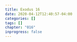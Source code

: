```yaml
---
title: Exodus 16
date: 2020-04-12T12:40:57-04:00
categories: []
tags: []
chapter: "016"
inprogress: false
---
```


